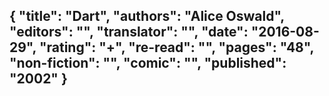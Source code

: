 {
 "title": "Dart",
 "authors": "Alice Oswald",
 "editors": "",
 "translator": "",
 "date": "2016-08-29",
 "rating": "+",
 "re-read": "",
 "pages": "48",
 "non-fiction": "",
 "comic": "",
 "published": "2002"
}
---

